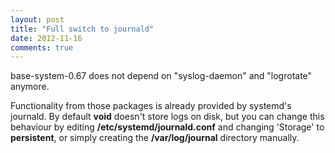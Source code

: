 ```yaml
---
layout: post
title: "Full switch to journald"
date: 2012-11-16
comments: true
---
```


base-system-0.67 does not depend on "syslog-daemon" and "logrotate" anymore.

Functionality from those packages is already provided by systemd's journald. By default **void** doesn't store logs on disk, but you can change this behaviour by editing **/etc/systemd/journald.conf** and changing 'Storage' to **persistent**, or simply creating the **/var/log/journal** directory manually.
